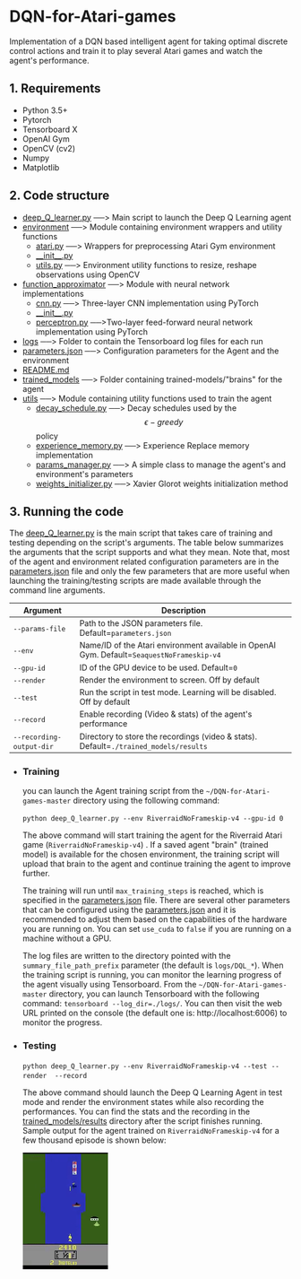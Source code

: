 # DQN-for-Atari-games

Implementation of a DQN based intelligent agent for taking optimal discrete control actions and train it to play several Atari games and watch the agent's performance.

## 1. Requirements
* Python 3.5+
* Pytorch
* Tensorboard X
* OpenAI Gym
* OpenCV (cv2)
* Numpy
* Matplotlib

## 2. Code structure
       
* [deep_Q_learner.py](./deep_Q_learner.py)  ──> Main script to launch the Deep Q Learning agent
 * [environment](./environment)  ──> Module containing environment wrappers and utility functions
   * [atari.py](./environment/atari.py)  ──> Wrappers for preprocessing Atari Gym environment
   * [\_\_init__.py](./environment/__init__.py)  
   * [utils.py](./environment/utils.py)  ──>  Environment utility functions to resize, reshape observations using OpenCV
 * [function_approximator](./function_approximator)  ──> Module with neural network implementations
   * [cnn.py](./function_approximator/cnn.py)  ──> Three-layer CNN implementation using PyTorch
   * [\_\_init__.py](./function_approximator/__init__.py)  
   * [perceptron.py](./function_approximator/perceptron.py)  ──>Two-layer feed-forward neural network implementation using PyTorch
 * [logs](./logs)  ──> Folder to contain the Tensorboard log files for each run
 * [parameters.json](./parameters.json)  ──> Configuration parameters for the Agent and the environment
 * [README.md](./README.md)
 * [trained_models](./trained_models)  ──> Folder containing trained-models/"brains" for the agent
 * [utils](./utils)  ──>  Module containing utility functions used to train the agent
     * [decay_schedule.py](./utils/decay_schedule.py)  ──> Decay schedules used by the $$\epsilon-greedy$$  policy
     * [experience_memory.py](./utils/experience_memory.py)  ──> Experience Replace memory implementation
     * [params_manager.py](./utils/params_manager.py)  ──> A simple class to manage the agent's and environment's parameters
     * [weights_initializer.py](./utils/weights_initializer.py)  ──> Xavier Glorot weights initialization method
## 3. Running the code

The [deep_Q_learner.py](./deep_Q_learner.py) is the main script that takes care of training and testing depending on the script's arguments. The table below summarizes the arguments that the script supports and what they mean. Note that, most of the agent and environment related configuration parameters are in the [parameters.json](parameters.json) file and only the few parameters that are more useful when launching the training/testing scripts are made available through the command line arguments.

| Argument                 | Description                                                  |
| ------------------------ | ------------------------------------------------------------ |
| `--params-file`          | Path to the JSON parameters file. Default=`parameters.json`  |
| `--env`                  | Name/ID of the Atari environment available in OpenAI Gym. Default=`SeaquestNoFrameskip-v4` |
| `--gpu-id`               | ID of the GPU device to be used. Default=`0`                 |
| `--render`               | Render the environment to screen. Off by default             |
| `--test`                 | Run the script in test mode. Learning will be disabled. Off by default |
| `--record`               | Enable recording (Video & stats) of the agent's performance  |
| `--recording-output-dir` | Directory to store the recordings (video & stats). Default=`./trained_models/results` |




- ### Training
    you can launch the Agent training script from the `~/DQN-for-Atari-games-master` directory using the following command:

  `python deep_Q_learner.py --env RiverraidNoFrameskip-v4 --gpu-id 0` 

   The above command will start training the agent for the Riverraid Atari game (`RiverraidNoFrameskip-v4`) . If a saved agent "brain" (trained model) is available for the chosen environment, the training script will upload that brain to the agent and continue training the agent to improve further.

  The training will run until `max_training_steps` is reached, which is specified in the [parameters.json](./parameters.json) file. There are several other parameters that can be configured using the [parameters.json](./parameters.json)  and it is recommended to adjust them based on the capabilities of the hardware you are running on. You can set `use_cuda` to `false` if you are running on a machine without a GPU.

  The log files are written to the directory pointed with the `summary_file_path_prefix` parameter (the default is `logs/DQL_*`). When the training script is running, you can monitor the learning progress of the agent visually using Tensorboard. From the `~/DQN-for-Atari-games-master` directory, you can launch Tensorboard with the following command: `tensorboard --log_dir=./logs/`. You can then visit the web URL printed on the console (the default one is: http://localhost:6006) to monitor the progress.


- ### Testing

  `python deep_Q_learner.py --env RiverraidNoFrameskip-v4 --test --render  --record`
  
  The above command should launch the Deep Q Learning Agent in test mode and render the environment states while also recording the performances. You can find the stats and the recording in the [trained_models/results](trained_models/results) directory after the script finishes running. Sample output for the agent trained on `RiverraidNoFrameskip-v4` for a few thousand episode is shown below:
  
  ![dqn_atari riverraid atari game sample result](trained_models/results/RiverraidNoFrameskip-v4.gif)
